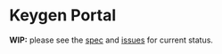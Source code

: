 # Keygen Portal

**WIP:** please see the [spec](https://github.com/keygen-sh/keygen-portal/blob/master/SPEC.md)
and [issues](https://github.com/keygen-sh/keygen-portal/issues) for current
status.
